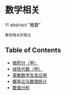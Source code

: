 # 数学相关

!!! abstract "概要"

    数学相关的笔记

## Table of Contents

- [微积分（甲）](calculus/index.md)
- [线性代数（甲）](linear-algebra.md)
- [离散数学及其应用](dm/index.md)
- [概率论与数理统计](pro-sta/index.md)
- [数值分析](na/index.md)